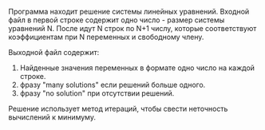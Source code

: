 Программа находит решение системы линейных уравнений. Входной файл в первой строке содержит одно число - размер системы уравнений N. После идут N строк по N+1 числу, которые соответствуют коэффициентам при N переменных и свободному члену.

Выходной файл содержит:

1. Найденные значения переменных в формате одно число на каждой строке.
2. фразу "many solutions" если решений больше одного.
3. фразу "no solution" при отсутствии решений.

Решение использует метод итераций, чтобы свести неточность вычислений к минимуму. 